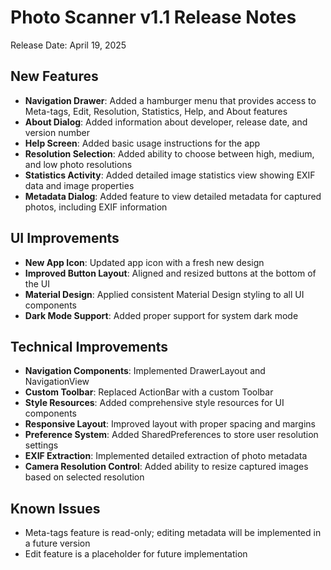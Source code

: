 # Photo Scanner v1.1 Release Notes

Release Date: April 19, 2025

## New Features

- **Navigation Drawer**: Added a hamburger menu that provides access to Meta-tags, Edit, Resolution, Statistics, Help, and About features
- **About Dialog**: Added information about developer, release date, and version number
- **Help Screen**: Added basic usage instructions for the app
- **Resolution Selection**: Added ability to choose between high, medium, and low photo resolutions
- **Statistics Activity**: Added detailed image statistics view showing EXIF data and image properties
- **Metadata Dialog**: Added feature to view detailed metadata for captured photos, including EXIF information

## UI Improvements

- **New App Icon**: Updated app icon with a fresh new design
- **Improved Button Layout**: Aligned and resized buttons at the bottom of the UI
- **Material Design**: Applied consistent Material Design styling to all UI components
- **Dark Mode Support**: Added proper support for system dark mode

## Technical Improvements

- **Navigation Components**: Implemented DrawerLayout and NavigationView
- **Custom Toolbar**: Replaced ActionBar with a custom Toolbar
- **Style Resources**: Added comprehensive style resources for UI components
- **Responsive Layout**: Improved layout with proper spacing and margins
- **Preference System**: Added SharedPreferences to store user resolution settings
- **EXIF Extraction**: Implemented detailed extraction of photo metadata
- **Camera Resolution Control**: Added ability to resize captured images based on selected resolution

## Known Issues

- Meta-tags feature is read-only; editing metadata will be implemented in a future version
- Edit feature is a placeholder for future implementation
